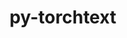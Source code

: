 ---
title: "py-torchtext"
layout: cache
categories: [package, develop-2024-06-16]
meta: {"versions": ["0.18.0"], "compilers": ["apple-clang@=15.0.0", "gcc@=11.4.0"], "oss": ["ubuntu22.04", "ventura"], "platforms": ["darwin", "linux"], "targets": ["aarch64", "x86_64_v3"], "stacks": ["ml-darwin-aarch64-mps", "ml-linux-x86_64-cpu", "ml-linux-x86_64-cuda", "root"], "num_specs": 3, "num_specs_by_stack": {"root": 3, "ml-darwin-aarch64-mps": 1, "ml-linux-x86_64-cpu": 1, "ml-linux-x86_64-cuda": 1}}
spec_details: [{"hash": "he4dsboujl4gumobzahtlloyifdhaddg", "compiler": "apple-clang@=15.0.0", "versions": ["0.18.0"], "os": "ventura", "platform": "darwin", "target": "aarch64", "variants": ["build_system=python_pip"], "stacks": ["root", "ml-darwin-aarch64-mps"], "size": "-", "tarball": "https://binaries.spack.io/develop-2024-06-16/build_cache/darwin-ventura-aarch64/apple-clang-15.0.0/py-torchtext-0.18.0/darwin-ventura-aarch64-apple-clang-15.0.0-py-torchtext-0.18.0-he4dsboujl4gumobzahtlloyifdhaddg.spack"}, {"hash": "rbeyklzug6mdoglpkvy6mhse5g7jjqk7", "compiler": "gcc@=11.4.0", "versions": ["0.18.0"], "os": "ubuntu22.04", "platform": "linux", "target": "x86_64_v3", "variants": ["build_system=python_pip"], "stacks": ["ml-linux-x86_64-cpu", "root"], "size": "-", "tarball": "https://binaries.spack.io/develop-2024-06-16/build_cache/linux-ubuntu22.04-x86_64_v3/gcc-11.4.0/py-torchtext-0.18.0/linux-ubuntu22.04-x86_64_v3-gcc-11.4.0-py-torchtext-0.18.0-rbeyklzug6mdoglpkvy6mhse5g7jjqk7.spack"}, {"hash": "6mta5r2lzibikovkghxfntstf22hvcpf", "compiler": "gcc@=11.4.0", "versions": ["0.18.0"], "os": "ubuntu22.04", "platform": "linux", "target": "x86_64_v3", "variants": ["build_system=python_pip"], "stacks": ["ml-linux-x86_64-cuda", "root"], "size": "-", "tarball": "https://binaries.spack.io/develop-2024-06-16/build_cache/linux-ubuntu22.04-x86_64_v3/gcc-11.4.0/py-torchtext-0.18.0/linux-ubuntu22.04-x86_64_v3-gcc-11.4.0-py-torchtext-0.18.0-6mta5r2lzibikovkghxfntstf22hvcpf.spack"}]
---